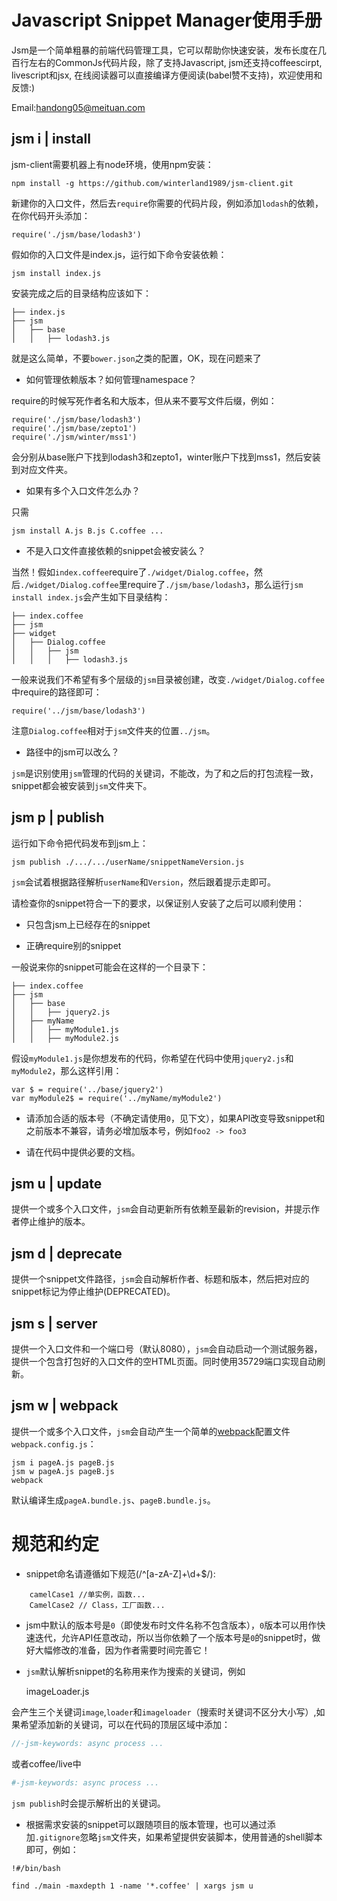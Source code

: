 Javascript Snippet Manager使用手册
=================================

Jsm是一个简单粗暴的前端代码管理工具，它可以帮助你快速安装，发布长度在几百行左右的CommonJs代码片段，除了支持Javascript, jsm还支持coffeescirpt, livescript和jsx, 在线阅读器可以直接编译方便阅读(babel赞不支持)，欢迎使用和反馈:)

Email:[handong05@meituan.com](mailto:handong05@meituan.com)

jsm i | install
---------------

jsm-client需要机器上有node环境，使用npm安装：

    npm install -g https://github.com/winterland1989/jsm-client.git

新建你的入口文件，然后去`require`你需要的代码片段，例如添加`lodash`的依赖，在你代码开头添加：

    require('./jsm/base/lodash3')

假如你的入口文件是index.js，运行如下命令安装依赖：

    jsm install index.js

安装完成之后的目录结构应该如下：

    ├── index.js
    ├── jsm
    │   ├── base
    │   │   ├── lodash3.js

就是这么简单，不要`bower.json`之类的配置，OK，现在问题来了

+ 如何管理依赖版本？如何管理namespace？

require的时候写死作者名和大版本，但从来不要写文件后缀，例如：

    require('./jsm/base/lodash3')
    require('./jsm/base/zepto1')
    require('./jsm/winter/mss1')
    
会分别从base账户下找到lodash3和zepto1，winter账户下找到mss1，然后安装到对应文件夹。

+ 如果有多个入口文件怎么办？

只需

    jsm install A.js B.js C.coffee ...

+ 不是入口文件直接依赖的snippet会被安装么？

当然！假如`index.coffee`require了`./widget/Dialog.coffee`，然后`./widget/Dialog.coffee`里require了`./jsm/base/lodash3`，那么运行`jsm install index.js`会产生如下目录结构：   

    ├── index.coffee
    ├── jsm
    ├── widget
    │   ├── Dialog.coffee
    │   │   ├── jsm
    │   │   │   ├── lodash3.js
    
一般来说我们不希望有多个层级的`jsm`目录被创建，改变`./widget/Dialog.coffee`中require的路径即可：

    require('../jsm/base/lodash3')
    
注意`Dialog.coffee`相对于`jsm`文件夹的位置`../jsm`。

+ 路径中的jsm可以改么？

`jsm`是识别使用`jsm`管理的代码的关键词，不能改，为了和之后的打包流程一致，snippet都会被安装到`jsm`文件夹下。

jsm p | publish
---------------

运行如下命令把代码发布到jsm上：

    jsm publish ./.../.../userName/snippetNameVersion.js
    
`jsm`会试着根据路径解析`userName`和`Version`，然后跟着提示走即可。

请检查你的snippet符合一下的要求，以保证别人安装了之后可以顺利使用：

+ 只包含jsm上已经存在的snippet

+ 正确require别的snippet

一般说来你的snippet可能会在这样的一个目录下：

    ├── index.coffee
    ├── jsm
    │   ├── base
    │   │   ├── jquery2.js
    │   ├── myName
    │   │   ├── myModule1.js
    │   │   ├── myModule2.js
    
假设`myModule1.js`是你想发布的代码，你希望在代码中使用`jquery2.js`和`myModule2`，那么这样引用：

    var $ = require('../base/jquery2')
    var myModule2$ = require('../myName/myModule2')
    
+ 请添加合适的版本号（不确定请使用`0`，见下文），如果API改变导致snippet和之前版本不兼容，请务必增加版本号，例如`foo2 -> foo3`

+ 请在代码中提供必要的文档。

jsm u | update
--------------

提供一个或多个入口文件，`jsm`会自动更新所有依赖至最新的revision，并提示作者停止维护的版本。

jsm d | deprecate
-----------------

提供一个snippet文件路径，`jsm`会自动解析作者、标题和版本，然后把对应的snippet标记为停止维护(DEPRECATED)。

jsm s | server
--------------

提供一个入口文件和一个端口号（默认8080），`jsm`会自动启动一个测试服务器，提供一个包含打包好的入口文件的空HTML页面。同时使用35729端口实现自动刷新。

jsm w | webpack
---------------

提供一个或多个入口文件，`jsm`会自动产生一个简单的[webpack](http://webpack.github.io/)配置文件`webpack.config.js`：

    jsm i pageA.js pageB.js
    jsm w pageA.js pageB.js
    webpack

默认编译生成`pageA.bundle.js`、`pageB.bundle.js`。

规范和约定
==========

+ snippet命名请遵循如下规范(/^[a-zA-Z]+\d+$/):

```
    camelCase1 //单实例，函数...
    CamelCase2 // Class，工厂函数...
```

+ jsm中默认的版本号是`0`（即使发布时文件名称不包含版本），`0`版本可以用作快速迭代，允许API任意改动，所以当你依赖了一个版本号是`0`的snippet时，做好大幅修改的准备，因为作者需要时间完善它！

+ `jsm`默认解析snippet的名称用来作为搜索的关键词，例如
    
    imageLoader.js

会产生三个关键词`image`,`loader`和`imageloader`（搜索时关键词不区分大小写）,如果希望添加新的关键词，可以在代码的顶层区域中添加：

```js
//-jsm-keywords: async process ...
```

或者coffee/live中

```coffee
#-jsm-keywords: async process ...
```

`jsm publish`时会提示解析出的关键词。

+ 根据需求安装的snippet可以跟随项目的版本管理，也可以通过添加`.gitignore`忽略`jsm`文件夹，如果希望提供安装脚本，使用普通的shell脚本即可，例如：

```shell
!#/bin/bash

find ./main -maxdepth 1 -name '*.coffee' | xargs jsm u
```
